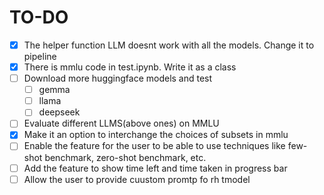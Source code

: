 # TO-DO
- [x] The helper function LLM doesnt work with all the models. Change it to pipeline
- [x] There is mmlu code in test.ipynb. Write it as a class
- [ ] Download more huggingface models and test
  - [ ] gemma
  - [ ] llama
  - [ ] deepseek
- [ ] Evaluate different LLMS(above ones) on MMLU
- [x] Make it an option to interchange the choices of subsets in mmlu
- [ ] Enable the feature for the user to be able to use techniques like few-shot benchmark, zero-shot benchmark, etc.
- [ ] Add the feature to show time left and time taken in progress bar
- [ ] Allow the user to provide cuustom promtp fo rh tmodel